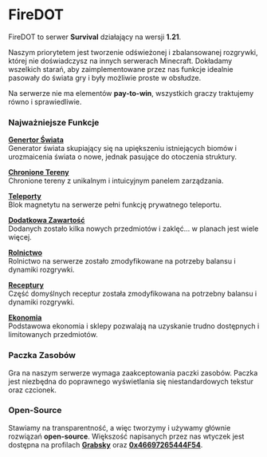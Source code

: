 # **FireDOT**
FireDOT to serwer **Survival** działający na wersji **1.21**.

Naszym priorytetem jest tworzenie odświeżonej i zbalansowanej rozgrywki, której nie doświadczysz na innych serwerach Minecraft. Dokładamy wszelkich starań, aby zaimplementowane przez nas funkcje idealnie pasowały do świata gry i były możliwie proste w obsłudze.

Na serwerze nie ma elementów **pay-to-win**, wszystkich graczy traktujemy równo i sprawiedliwie.

### Najważniejsze Funkcje

**[Genertor Świata](/contents/generator)**  
Generator świata skupiający się na upiększeniu istniejących biomów i urozmaicenia świata o nowe, jednak pasujące do otoczenia struktury.

**[Chronione Tereny](/contents/tereny)**  
Chronione tereny z unikalnym i intuicyjnym panelem zarządzania.

**[Teleporty](/contents/teleporty)**  
Blok magnetytu na serwerze pełni funkcję prywatnego teleportu.

**[Dodatkowa Zawartość](/contents/zawartosc)**  
Dodanych zostało kilka nowych przedmiotów i zaklęć... w planach jest wiele więcej.

**[Rolnictwo](/contents/rolnictwo)**  
Rolnictwo na serwerze zostało zmodyfikowane na potrzeby balansu i dynamiki rozgrywki.

**[Receptury](/contents/crafting)**  
Część domyślnych receptur została zmodyfikowana na potrzebny balansu i dynamiki rozgrywki.

**[Ekonomia](/contents/ekonomia)**  
Podstawowa ekonomia i sklepy pozwalają na uzyskanie trudno dostępnych i limitowanych przedmiotów.

### Paczka Zasobów
Gra na naszym serwerze wymaga zaakceptowania paczki zasobów. Paczka jest niezbędna do poprawnego wyświetlania się niestandardowych tekstur oraz czcionek.

### Open-Source
Stawiamy na transparentność, a więc tworzymy i używamy głównie rozwiązań **open-source**. Większość napisanych przez nas wtyczek jest dostępna na profilach **[Grabsky](https://github.com/Grabsky)** oraz **[0x46697265444F54](https://github.com/0x46697265444F54)**.  

